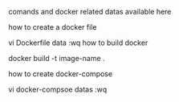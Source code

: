 
comands and docker related datas available here



how to create a docker file 

vi Dockerfile
data
:wq
how to build docker 

docker build -t image-name .

how to create docker-compose

vi docker-compsoe
datas 
:wq
